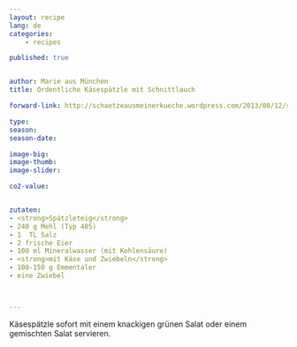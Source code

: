 ```yaml
---
layout: recipe
lang: de
categories:
    - recipes

published: true


author: Marie aus München
title: Ordentliche Käsespätzle mit Schnittlauch

forward-link: http://schaetzeausmeinerkueche.wordpress.com/2013/08/12/schwabische-kasespatzle/

type: 
season: 
season-date:  

image-big: 
image-thumb: 
image-slider: 

co2-value: 


zutaten:
- <strong>Spätzleteig</strong>
- 240 g Mehl (Typ 405)
- 1  TL Salz 
- 2 frische Eier
- 100 ml Mineralwasser (mit Kohlensäure)
- <strong>mit Käse und Zwiebeln</strong>
- 100-150 g Emmentaler
- eine Zwiebel



---
```

Käsespätzle sofort mit einem knackigen grünen Salat oder einem gemischten Salat servieren. 



